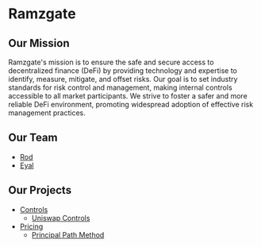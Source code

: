 # Ramzgate

## Our Mission
Ramzgate's mission is to ensure the safe and secure access to decentralized finance (DeFi) by providing technology and expertise to identify, measure, mitigate, and offset risks. Our goal is to set industry standards for risk control and management, making internal controls accessible to all market participants. We strive to foster a safer and more reliable DeFi environment, promoting widespread adoption of effective risk management practices.

## Our Team
- [Rod](https://www.linkedin.com/in/gerard-rod-ph-d-cfe-brennan-2658363/)
- [Eyal](https://www.linkedin.com/in/eyal-beigman/)

## Our Projects
- [Controls](https://github.com/Ramzgate/.github/blob/main/profile/RMZGT_controls.md)
    - [Uniswap Controls]() 
- [Pricing]()
    - [Principal Path Method](https://github.com/Ramzgate/sense)



<!--
git remote add publish https://github.com/Ramzgate/.github.git
git add .
git commit -m "fair value"
git push -u publish main
-->

<!--
The power of [markdown](https://docs.github.com/github/writing-on-github/getting-started-with-writing-and-formatting-on-github/basic-writing-and-formatting-syntax)
-->
